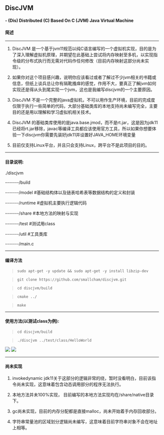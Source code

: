 ## DiscJVM
#### - (Dis) Distributed (C) Based On C (JVM) Java Virtual Machine

#### 简述
-------
1. DiscJVM 是一个基于jvm11规范以纯C语言编写的一个虚拟机实现，目的是为了深入理解虚拟机原理，并期望在此基础上尝试将内存映射至多机，以实现指令级的分布式执行而无需对代码作任何修改（目前内存映射这部分尚未实现）。

2. 如果你对这个项目感兴趣，说明你应该看过或者了解过不少jvm相关的书籍或信息，但纸上谈兵总让你有隔靴搔痒的感觉，作用不大，要真正了解jvm如何实现还是得从头到尾实现一个jvm，这也是我编写discjvm的一个主要原因。

3. DiscJVM 不是一个完整的java虚拟机，不可以用作生产环境，目前的完成度仅限于执行一些简单的代码，大部分基础类库的本地支持尚未编写完全，主要目的还是用以理解和学习虚拟机相关技术。

4. DiscJVM 的基础类库使用的是java.base.jmod，而不是rt.jar，这是因为jdk11已经将rt.jar移除，javac等编译工具都应该使用官方工具，所以如果你想要体验一下discjvm你需要先装好jdk11并设置好JAVA_HOME环境变量

5. 目前仅支持Linux平台，并且只会支持Linux，跨平台不是此项目的目的。

-------

#### 目录说明:

./discjvm

-------/build

-------/model	#基础结构体以及链表哈希表等数据结构的定义和封装

-------/runtime #虚拟机主要执行逻辑代码

-------/share	#本地方法的映射与实现

-------/test	#测试用class

-------/util	#工具类库

-------/main.c

-------

#### 编译方法

> `sudo apt-get -y update && sudo apt-get -y install libzip-dev`

> `git clone https://github.com/smallcham/discjvm.git`

> `cd discjvm/build`

> `cmake ../`

> `make`

--------

#### 使用方法(以测试class为例):

> `cd discjvm/build`

> `./discjvm ../test/class/HelloWorld`

[![](https://smallcham.github.io/static/img/jvmtest1.png)](https://smallcham.github.io/static/img/jvmtest1.png)
[![](https://smallcham.github.io/static/img/jvmtest2.png)](https://smallcham.github.io/static/img/jvmtest2.png)

--------

#### 尚未实现

1. invokedynamic jdk11关于这部分的逻辑非常的绕，暂时没看明白，目前该指令尚未实现，这意味着包含动态调用部分的程序无法执行。

2. 本地方法并未100%实现， 目前编写的本地方法实现均在/share/native目录下。

3. gc尚未实现，目前的内存分配都是直接malloc，尚未开始着手内存回收部分。

4. 字符串常量池的区域划分逻辑尚未编写，这意味着目前字符串对象不会在地址上相等。



